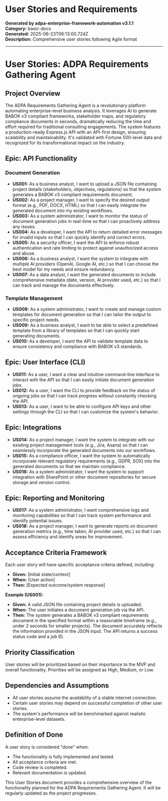 # User Stories and Requirements

**Generated by adpa-enterprise-framework-automation v3.1.1**  
**Category:** basic-docs  
**Generated:** 2025-06-23T06:13:00.724Z  
**Description:** Comprehensive user stories following Agile format

---

# User Stories: ADPA Requirements Gathering Agent

## Project Overview

The ADPA Requirements Gathering Agent is a revolutionary platform automating enterprise-level business analysis.  It leverages AI to generate BABOK v3 compliant frameworks, stakeholder maps, and regulatory compliance documents in seconds, dramatically reducing the time and effort required for traditional consulting engagements.  The system features a production-ready Express.js API with an API-first design, ensuring scalability and maintainability.  It's validated with Fortune 500-level data and recognized for its transformational impact on the industry.


## Epic: API Functionality

### Document Generation
- **US001:** As a business analyst, I want to upload a JSON file containing project details (stakeholders, objectives, regulations) so that the system generates a BABOK v3 compliant requirements document.
- **US002:** As a project manager, I want to specify the desired output format (e.g., PDF, DOCX, HTML) so that I can easily integrate the generated document into my existing workflows.
- **US003:** As a system administrator, I want to monitor the status of document generation jobs in real-time so that I can proactively address any issues.
- **US004:** As a developer, I want the API to return detailed error messages for invalid inputs so that I can quickly identify and correct errors.
- **US005:** As a security officer, I want the API to enforce robust authentication and rate limiting to protect against unauthorized access and abuse.
- **US006:** As a business analyst, I want the system to integrate with multiple AI providers (OpenAI, Google AI, etc.) so that I can choose the best model for my needs and ensure redundancy.
- **US007:** As a data analyst, I want the generated documents to include comprehensive metadata (date, version, AI provider used, etc.) so that I can track and manage the documents effectively.


### Template Management
- **US008:** As a system administrator, I want to create and manage custom templates for document generation so that I can tailor the output to specific project needs.
- **US009:** As a business analyst, I want to be able to select a predefined template from a library of templates so that I can quickly start generating documents.
- **US010:** As a developer, I want the API to validate template data to ensure consistency and compliance with BABOK v3 standards.


## Epic: User Interface (CLI)

- **US011:** As a user, I want a clear and intuitive command-line interface to interact with the API so that I can easily initiate document generation jobs.
- **US012:** As a user, I want the CLI to provide feedback on the status of ongoing jobs so that I can track progress without constantly checking the API.
- **US013:** As a user, I want to be able to configure API keys and other settings through the CLI so that I can customize the system's behavior.


## Epic: Integrations

- **US014:** As a project manager, I want the system to integrate with our existing project management tools (e.g., Jira, Asana) so that I can seamlessly incorporate the generated documents into our workflows.
- **US015:** As a compliance officer, I want the system to automatically incorporate relevant regulatory requirements (e.g., GDPR, SOX) into the generated documents so that we maintain compliance.
- **US016:** As a system administrator, I want the system to support integration with SharePoint or other document repositories for secure storage and version control.


## Epic: Reporting and Monitoring

- **US017:** As a system administrator, I want comprehensive logs and monitoring capabilities so that I can track system performance and identify potential issues.
- **US018:** As a project manager, I want to generate reports on document generation metrics (e.g., time taken, AI provider used, etc.) so that I can assess efficiency and identify areas for improvement.


## Acceptance Criteria Framework

Each user story will have specific acceptance criteria defined, including:

* **Given:** [Initial state/context]
* **When:** [User action]
* **Then:** [Expected outcome/system response]


**Example (US001):**

* **Given:** A valid JSON file containing project details is uploaded.
* **When:** The user initiates a document generation job via the API.
* **Then:** The system generates a BABOK v3 compliant requirements document in the specified format within a reasonable timeframe (e.g., under 2 seconds for smaller projects).  The document accurately reflects the information provided in the JSON input.  The API returns a success status code and a job ID.


## Priority Classification

User stories will be prioritized based on their importance to the MVP and overall functionality.  Priorities will be assigned as High, Medium, or Low.


## Dependencies and Assumptions

- All user stories assume the availability of a stable internet connection.
- Certain user stories may depend on successful completion of other user stories.
- The system's performance will be benchmarked against realistic enterprise-level datasets.


## Definition of Done

A user story is considered "done" when:

- The functionality is fully implemented and tested.
- All acceptance criteria are met.
- Code review is completed.
- Relevant documentation is updated.


This User Stories document provides a comprehensive overview of the functionality planned for the ADPA Requirements Gathering Agent.  It will be regularly updated as the project progresses.
